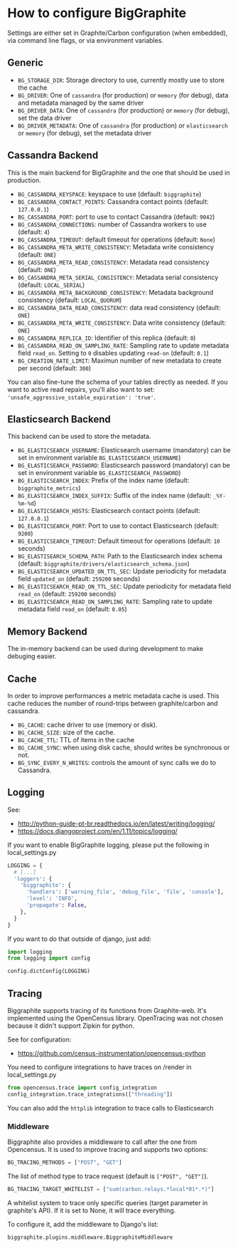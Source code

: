 # How to configure BigGraphite

Settings are either set in Graphite/Carbon configuration (when embedded), via command line flags, or via environment variables.

## Generic

- ```BG_STORAGE_DIR```: Storage directory to use, currently mostly use to store the cache
- ```BG_DRIVER```: One of ```cassandra``` (for production) or ```memory``` (for debug), data and metadata managed by the same driver
- ```BG_DRIVER_DATA```: One of ```cassandra``` (for production) or ```memory``` (for debug), set the data driver
- ```BG_DRIVER_METADATA```: One of ```cassandra``` (for production) or ```elasticsearch``` or ```memory``` (for debug), set the metadata driver

## Cassandra Backend

This is the main backend for BigGraphite and the one that should be used in production.

- ```BG_CASSANDRA_KEYSPACE```: keyspace to use (default: ```biggraphite```)
- ```BG_CASSANDRA_CONTACT_POINTS```: Cassandra contact points (default: ```127.0.0.1```)
- ```BG_CASSANDRA_PORT```: port to use to contact Cassandra (default: ```9042```)
- ```BG_CASSANDRA_CONNECTIONS```: number of Cassandra workers to use (default: ```4```)
- ```BG_CASSANDRA_TIMEOUT```: default timeout for operations (default: ```None```)
- ```BG_CASSANDRA_META_WRITE_CONSISTENCY```: Metadata write consistency (default: ```ONE```)
- ```BG_CASSANDRA_META_READ_CONSISTENCY```: Metadata read consistency (default: ```ONE```)
- ```BG_CASSANDRA_META_SERIAL_CONSISTENCY```: Metadata serial consistency (default: ```LOCAL_SERIAL```)
- ```BG_CASSANDRA_META_BACKGROUND_CONSISTENCY```: Metadata background consistency (default: ```LOCAL_QUORUM```)
- ```BG_CASSANDRA_DATA_READ_CONSISTENCY```: data read consistency (default: ```ONE```)
- ```BG_CASSANDRA_META_WRITE_CONSISTENCY```: Data write consistency (default: ```ONE```)
- ```BG_CASSANDRA_REPLICA_ID```: Identifier of this replica (default: ```0```)
- ```BG_CASSANDRA_READ_ON_SAMPLING_RATE```: Sampling rate to update metadata field ```read_on```. Setting to ```0``` disables updating ````read-on```` (default: ```0.1```)
- ```BG_CREATION_RATE_LIMIT```: Maximun number of new metadata to create per second (default: ```300```)


You can also fine-tune the schema of your tables directly as needed. If you
want to active read repairs, you'll also want to set:
`'unsafe_aggressive_sstable_expiration': 'true'`.

## Elasticsearch Backend

This backend can be used to store the metadata.

- ```BG_ELASTICSEARCH_USERNAME```: Elasticsearch username (mandatory) can be set in environment variable ```BG_ELASTICSEARCH_USERNAME```)
- ```BG_ELASTICSEARCH_PASSWORD```: Elasticsearch password (mandatory) can be set in environment variable ```BG_ELASTICSEARCH_PASSWORD```)
- ```BG_ELASTICSEARCH_INDEX```: Prefix of the index name (default: ```biggraphite_metrics```)
- ```BG_ELASTICSEARCH_INDEX_SUFFIX```: Suffix of the index name (default: ```_%Y-%m-%d```)
- ```BG_ELASTICSEARCH_HOSTS```: Elasticsearch contact points (default: ```127.0.0.1```)
- ```BG_ELASTICSEARCH_PORT```: Port to use to contact Elasticsearch (default: ```9200```)
- ```BG_ELASTICSEARCH_TIMEOUT```: Default timeout for operations (default: ```10``` seconds)
- ```BG_ELASTISEARCH_SCHEMA_PATH```: Path to the Elasticsearch index schema (default: ```biggraphite/drivers/elasticsearch_schema.json```)
- ```BG_ELASTICSEARCH_UPDATED_ON_TTL_SEC```: Update periodicity for metadata field ```updated_on```  (default: ```259200``` seconds)
- ```BG_ELASTICSEARCH_READ_ON_TTL_SEC```: Update periodicity for metadata field ```read_on``` (default: ```259200``` seconds)
- ```BG_ELASTICSEARCH_READ_ON_SAMPLING_RATE```: Sampling rate to update metadata field ```read_on``` (default: ```0.05```)

## Memory Backend

The in-memory backend can be used during development to make debuging easier.

## Cache

In order to improve performances a metric metadata cache is used. This cache
reduces the number of round-trips between graphite/carbon and cassandra.

- ```BG_CACHE```: cache driver to use (memory or disk).
- ```BG_CACHE_SIZE```: size of the cache.
- ```BG_CACHE_TTL```: TTL of items in the cache
- ```BG_CACHE_SYNC```: when using disk cache, should writes be synchronous or not.
- ```BG_SYNC_EVERY_N_WRITES```: controls the amount of sync calls we do to Cassandra.

## Logging

See:
* http://python-guide-pt-br.readthedocs.io/en/latest/writing/logging/
* https://docs.djangoproject.com/en/1.11/topics/logging/

If you want to enable BigGraphite logging, please put the following in local_settings.py

```python
LOGGING = {
  # [...]
  'loggers': {
    'biggraphite': {
      'handlers': ['warning_file', 'debug_file', 'file', 'console'],
      'level': 'INFO',
      'propagate': False,
    },
  }
}
```

If you want to do that outside of django, just add:
```python
import logging
from logging import config

config.dictConfig(LOGGING)
```

## Tracing

Biggraphite supports tracing of its functions from Graphite-web. It's implemented
using the OpenCensus library. OpenTracing was not chosen because it didn't support
Zipkin for python.

See for configuration:
* https://github.com/census-instrumentation/opencensus-python


You need to configure integrations to have traces on /render in local_settings.py
```python
from opencensus.trace import config_integration
config_integration.trace_integrations(["threading"])
```
You can also add the `httplib` integration to trace calls to Elasticsearch

### Middleware

Biggraphite also provides a middleware to call after the one from Opencensus.
It is used to improve tracing and supports two options:

```python
BG_TRACING_METHODS = ["POST", "GET"]
```
The list of method type to trace request (default is `["POST", "GET"]`).

```python
BG_TRACING_TARGET_WHITELIST = ["sum(carbon.relays.*local*01*.*)"]
```
A whitelist system to trace only specific queries (target parameter in graphite's API).
If it is set to None, it will trace everything.

To configure it, add the middleware to Django's list:
```
biggraphite.plugins.middleware.BiggraphiteMiddleware
```
